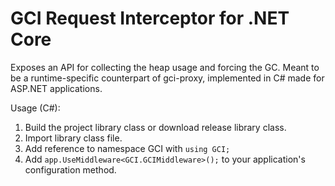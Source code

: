# GCI Request Interceptor for .NET Core

Exposes an API for collecting the heap usage and forcing the GC. Meant to be a runtime-specific counterpart of gci-proxy, implemented in C# made for ASP.NET applications.

Usage (C#):

1. Build the project library class or download release library class.
1. Import library class file.
1. Add reference to namespace GCI with `using GCI;` 
1. Add `app.UseMiddleware<GCI.GCIMiddleware>();` to your application's configuration method.


